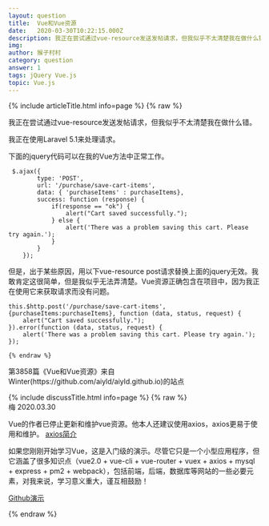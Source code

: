 ```yaml
---
layout: question
title:  Vue和Vue资源
date:   2020-03-30T10:22:15.000Z
description: 我正在尝试通过vue-resource发送发帖请求，但我似乎不太清楚我在做什么错。我正在使用Laravel 5.1来处理请求。下面的jquery代...
img: 
author: 猴子村村
category: question
answer: 1
tags: jQuery Vue.js
topic: Vue.js
---
```

<div class="article-root">
  <div class="article">
    {% include articleTitle.html info=page %}
    {% raw %}
    <div class="article-content"><p><font style="vertical-align: inherit;"><font style="vertical-align: inherit;">我正在尝试通过vue-resource发送发帖请求，但我似乎不太清楚我在做什么错。</font></font></p>

<p><font style="vertical-align: inherit;"><font style="vertical-align: inherit;">我正在使用Laravel 5.1来处理请求。</font></font></p>

<p><font style="vertical-align: inherit;"><font style="vertical-align: inherit;">下面的jquery代码可以在我的Vue方法中正常工作。</font></font></p>

<pre><code> $.ajax({<font></font>
        type: 'POST',<font></font>
        url: '/purchase/save-cart-items',<font></font>
        data: { 'purchaseItems' : purchaseItems},<font></font>
        success: function (response) {<font></font>
            if(response == "ok") {<font></font>
                alert("Cart saved successfully.");   <font></font>
            } else {<font></font>
                alert('There was a problem saving this cart. Please try again.');<font></font>
            }<font></font>
        }<font></font>
    });<font></font>
</code></pre>

<p><font style="vertical-align: inherit;"><font style="vertical-align: inherit;">但是，出于某些原因，用以下vue-resource post请求替换上面的jquery无效。</font><font style="vertical-align: inherit;">我敢肯定这很简单，但是我似乎无法弄清楚。</font><font style="vertical-align: inherit;">Vue资源正确包含在项目中，因为我正在使用它来获取请求而没有问题。</font></font></p>

<pre><code>this.$http.post('/purchase/save-cart-items', {purchaseItems:purchaseItems}, function (data, status, request) {<font></font>
    alert("Cart saved successfully.");<font></font>
}).error(function (data, status, request) {<font></font>
    alert('There was a problem saving this cart. Please try again.');<font></font>
});<font></font>
</code></pre></div>
    {% endraw %}
  </div>
  <p class="winter_mark">第3858篇《Vue和Vue资源》来自Winter(https://github.com/aiyld/aiyld.github.io)的站点</p>
  <div class="discuss-wrapper">
    {% include discussTitle.html info=page %}
    {% raw %}
    <div class="discuss-list">
    <div class="discuss-item">
        <div class="discuss-parent">
          <div class="discuss-meta">
            <span class="discuss-user">梅</span>
            <span class="discuss-time">2020.03.30</span>
          </div>
          <div class="discuss-comment"><p><font style="vertical-align: inherit;"><font style="vertical-align: inherit;">Vue的作者已停止更新和维护vue资源。</font><font style="vertical-align: inherit;">他本人还建议使用axios，axios更易于使用和维护。
</font></font><a href="https://www.npmjs.com/package/axios" rel="noreferrer"><font style="vertical-align: inherit;"><font style="vertical-align: inherit;">axios简介</font></font></a></p>

<p><font style="vertical-align: inherit;"><font style="vertical-align: inherit;">如果您刚刚开始学习Vue，这是入门级的演示。</font><font style="vertical-align: inherit;">尽管它只是一个小型应用程序，但它涵盖了很多知识点（vue2.0 + vue-cli + vue-router + vuex + axios + mysql + express + pm2 + webpack），包括前端，后端，数据库等网站的一些必要元素，对我来说，学习意义重大，谨互相鼓励！</font></font></p>

<p><a href="https://github.com/alloyteamzy/vue2_blog/" rel="noreferrer"><font style="vertical-align: inherit;"><font style="vertical-align: inherit;">Github演示</font></font></a></p></div>
        </div></div>
    </div>
    {% endraw %}
  </div>
<div>

